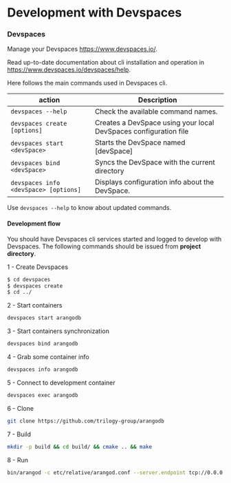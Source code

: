 # Development with Devspaces

### Devspaces 

Manage your Devspaces https://www.devspaces.io/.

Read up-to-date documentation about cli installation and operation in https://www.devspaces.io/devspaces/help.

Here follows the main commands used in Devspaces cli.

|action   |Description                                                                                   |
|---------|----------------------------------------------------------------------------------------------|
|`devspaces --help`                    |Check the available command names.                               |
|`devspaces create [options]`          |Creates a DevSpace using your local DevSpaces configuration file |
|`devspaces start <devSpace>`          |Starts the DevSpace named \[devSpace\]                           |
|`devspaces bind <devSpace>`           |Syncs the DevSpace with the current directory                    |
|`devspaces info <devSpace> [options]` |Displays configuration info about the DevSpace.                  |

Use `devspaces --help` to know about updated commands.

#### Development flow

You should have Devspaces cli services started and logged to develop with Devspaces.
The following commands should be issued from **project directory**.

1 - Create Devspaces

```bash
$ cd devspaces
$ devspaces create
$ cd ../

```

2 - Start containers

```bash
devspaces start arangodb
```

3 - Start containers synchronization

```bash
devspaces bind arangodb
```

4 - Grab some container info

```bash
devspaces info arangodb
```

5 - Connect to development container

```bash
devspaces exec arangodb
```
6 - Clone 
```bash
git clone https://github.com/trilogy-group/arangodb
```
7 - Build

```bash
mkdir -p build && cd build/ && cmake .. && make 
```
8 - Run
```bash
bin/arangod -c etc/relative/arangod.conf --server.endpoint tcp://0.0.0.0:8529 /tmp/database-dir 
```
